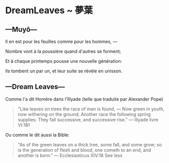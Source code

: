 # DreamLeaves ~ 夢葉


## —Muyô—

Il en est pour les feuilles comme pour les hommes, —

Nombre vont à la poussière quand d'autres se forment;

Et à chaque printemps pousse une nouvelle génération:

Ils tombent un par un, et leur suite se révèle en unisson.

## —Dream Leaves—

Comme l'a dit Homère dans l'Illyade (telle que traduite par Alexander Pope)

> "Like leaves on trees the race of man is found, —
> Now green in youth, now withering on the ground;
> Another race the following spring supplies:
> They fall successive, and successive rise."
> ― Illyade livre VI:181

Ou comme le dit aussi la Bible:

> "As of the green leaves on a thick tree, some fall, and some grow; so is the generation of flesh and blood, one cometh to an end, and another is born."
> ― Ecclesiasticus XIV:18 See less
